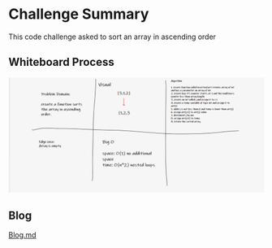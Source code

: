 # Challenge Summary
This code challenge asked to sort an array in ascending order

## Whiteboard Process
![](111.png)

## Blog
[Blog.md](BLOG.md)
